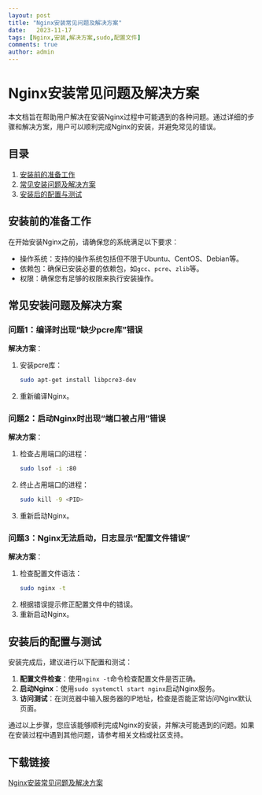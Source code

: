 ```yaml
---
layout: post
title: "Nginx安装常见问题及解决方案"
date:   2023-11-17
tags: [Nginx,安装,解决方案,sudo,配置文件]
comments: true
author: admin
---
```

# Nginx安装常见问题及解决方案

本文档旨在帮助用户解决在安装Nginx过程中可能遇到的各种问题。通过详细的步骤和解决方案，用户可以顺利完成Nginx的安装，并避免常见的错误。

## 目录
1. [安装前的准备工作](#安装前的准备工作)
2. [常见安装问题及解决方案](#常见安装问题及解决方案)
3. [安装后的配置与测试](#安装后的配置与测试)

## 安装前的准备工作
在开始安装Nginx之前，请确保您的系统满足以下要求：
- 操作系统：支持的操作系统包括但不限于Ubuntu、CentOS、Debian等。
- 依赖包：确保已安装必要的依赖包，如`gcc`、`pcre`、`zlib`等。
- 权限：确保您有足够的权限来执行安装操作。

## 常见安装问题及解决方案
### 问题1：编译时出现“缺少pcre库”错误
**解决方案**：
1. 安装pcre库：
   ```bash
   sudo apt-get install libpcre3-dev
   ```
2. 重新编译Nginx。

### 问题2：启动Nginx时出现“端口被占用”错误
**解决方案**：
1. 检查占用端口的进程：
   ```bash
   sudo lsof -i :80
   ```
2. 终止占用端口的进程：
   ```bash
   sudo kill -9 <PID>
   ```
3. 重新启动Nginx。

### 问题3：Nginx无法启动，日志显示“配置文件错误”
**解决方案**：
1. 检查配置文件语法：
   ```bash
   sudo nginx -t
   ```
2. 根据错误提示修正配置文件中的错误。
3. 重新启动Nginx。

## 安装后的配置与测试
安装完成后，建议进行以下配置和测试：
1. **配置文件检查**：使用`nginx -t`命令检查配置文件是否正确。
2. **启动Nginx**：使用`sudo systemctl start nginx`启动Nginx服务。
3. **访问测试**：在浏览器中输入服务器的IP地址，检查是否能正常访问Nginx默认页面。

通过以上步骤，您应该能够顺利完成Nginx的安装，并解决可能遇到的问题。如果在安装过程中遇到其他问题，请参考相关文档或社区支持。

## 下载链接

[Nginx安装常见问题及解决方案](https://pan.quark.cn/s/46aef5eaeb05)